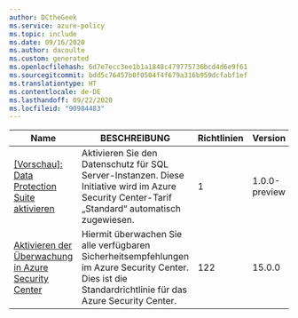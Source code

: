 ```yaml
---
author: DCtheGeek
ms.service: azure-policy
ms.topic: include
ms.date: 09/16/2020
ms.author: dacoulte
ms.custom: generated
ms.openlocfilehash: 6d7e7ecc3ee1b1a1848c479775736bcd4d6e9f61
ms.sourcegitcommit: bdd5c76457b0f0504f4f679a316b959dcfabf1ef
ms.translationtype: HT
ms.contentlocale: de-DE
ms.lasthandoff: 09/22/2020
ms.locfileid: "90984483"
---
```

|Name |BESCHREIBUNG |Richtlinien |Version |
|---|---|---|---|
|[\[Vorschau\]: Data Protection Suite aktivieren](https://github.com/Azure/azure-policy/blob/master/built-in-policies/policySetDefinitions/Security%20Center/ASC_DataProtection.json) |Aktivieren Sie den Datenschutz für SQL Server-Instanzen. Diese Initiative wird im Azure Security Center-Tarif „Standard“ automatisch zugewiesen. |1 |1.0.0-preview |
|[Aktivieren der Überwachung in Azure Security Center](https://github.com/Azure/azure-policy/blob/master/built-in-policies/policySetDefinitions/Security%20Center/AzureSecurityCenter.json) |Hiermit überwachen Sie alle verfügbaren Sicherheitsempfehlungen im Azure Security Center. Dies ist die Standardrichtlinie für das Azure Security Center. |122 |15.0.0 |
